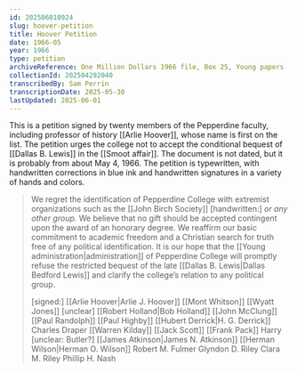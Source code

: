 ```yaml
---
id: 202506010924
slug: hoover-petition
title: Hoover Petition
date: 1966-05
year: 1966
type: petition
archiveReference: One Million Dollars 1966 file, Box 25, Young papers
collectionId: 202504292040
transcribedBy: Sam Perrin
transcriptionDate: 2025-05-30
lastUpdated: 2025-06-01
---
```

This is a petition signed by twenty members of the Pepperdine faculty, including professor of history [[Arlie Hoover]], whose name is first on the list. The petition urges the college not to accept the conditional bequest of [[Dallas B. Lewis]] in the [[Smoot affair]]. The document is not dated, but it is probably from about May 4, 1966. The petition is typewritten, with handwritten corrections in blue ink and handwritten signatures in a variety of hands and colors.

>We regret the identification of Pepperdine College with extremist organizations such as the [[John Birch Society]] \[handwritten:\] *or any other group.* We believe that no gift should be accepted contingent upon the award of an honorary degree. We reaffirm our basic commitment to academic freedom and a Christian search for truth free of any political identification. It is our hope that the [[Young administration|administration]] of Pepperdine College will promptly refuse the restricted bequest of the late [[Dallas B. Lewis|Dallas Bedford Lewis]] and clarify the college’s relation to any political group.
>
>\[signed:\] [[Arlie Hoover|Arlie J. Hoover]]
>[[Mont Whitson]]
>[[Wyatt Jones]]
>\[unclear\]
>[[Robert Holland|Bob Holland]]
>[[John McClung]]
>[[Paul Randolph]]
>[[Paul Highby]]
>[[Hubert Derrick|H. G. Derrick]]
>Charles Draper
>[[Warren Kilday]]
>[[Jack Scott]]
>[[Frank Pack]]
>Harry \[unclear: Butler?]
>[[James Atkinson|James N. Atkinson]]
>[[Herman Wilson|Herman O. Wilson]]
>Robert M. Fulmer
>Glyndon D. Riley
>Clara M. Riley
>Phillip H. Nash